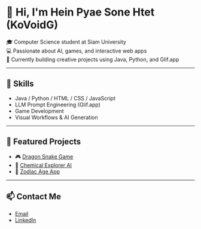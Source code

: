 # 👋 Hi, I'm Hein Pyae Sone Htet (KoVoidG)

🎓 Computer Science student at Siam University  
💻 Passionate about AI, games, and interactive web apps  
🚀 Currently building creative projects using Java, Python, and Glif.app

---

## 🔧 Skills
- Java / Python / HTML / CSS / JavaScript
- LLM Prompt Engineering (Glif.app)
- Game Development
- Visual Workflows & AI Generation

---

## 📌 Featured Projects
- 🎮 [Dragon Snake Game](https://github.com/KoVoidG/java-mushu-game)
- 🔬 [Chemical Explorer AI](https://github.com/KoVoidG/chemical-explorer-glif)
- 🧮 [Zodiac Age App](https://github.com/KoVoidG/zodiac-age-app)

---

## 📫 Contact Me
- [Email](heinpyaesonehtet1234@gmail.com)
- [LinkedIn](https://www.linkedin.com/in/hein-pyae-sone-htet-620654300/)


